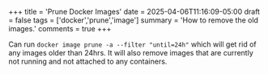 +++
title = 'Prune Docker Images'
date = 2025-04-06T11:16:09-05:00
draft = false
tags = ['docker','prune','image']
summary = 'How to remove the old images.'
comments = true
+++

Can run `docker image prune -a --filter "until=24h"` which will get rid of any
images older than 24hrs.
It will also remove images that are currently not running and not attached to
any containers.
